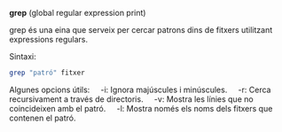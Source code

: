 
**grep** (global regular expression print)

grep és una eina que serveix per cercar patrons dins de fitxers utilitzant expressions regulars.​

Sintaxi:​

```sh
grep "patró" fitxer​
```

Algunes opcions útils:​
    -i: Ignora majúscules i minúscules.​
    -r: Cerca recursivament a través de directoris.​
    -v: Mostra les línies que no coincideixen amb el patró.​
    -l: Mostra només els noms dels fitxers que contenen el patró.​